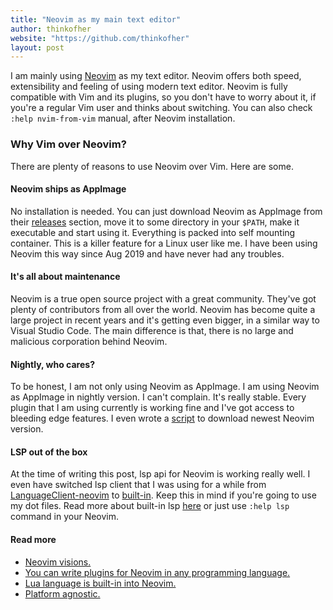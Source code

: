 ```yaml
---
title: "Neovim as my main text editor"
author: thinkofher
website: "https://github.com/thinkofher"
layout: post
---
```


I am mainly using [Neovim](https://neovim.io/) as my text editor. Neovim offers both speed, extensibility and feeling of using modern text editor. Neovim is fully compatible with Vim and its plugins, so you don't have to worry about it, if you're a regular Vim user and thinks about switching. You can also check `:help nvim-from-vim` manual, after Neovim installation.

### Why Vim over Neovim?

There are plenty of reasons to use Neovim over Vim. Here are some.

#### Neovim ships as AppImage

No installation is needed. You can just download Neovim as AppImage from their [releases](https://github.com/neovim/neovim/releases) section, move it to some directory in your `$PATH`, make it executable and start using it. Everything is packed into self mounting container. This is a killer feature for a Linux user like me. I have been using Neovim this way since Aug 2019 and have never had any troubles.

#### It's all about maintenance

Neovim is a true open source project with a great community. They've got plenty of contributors from all over the world. Neovim has become quite a large project in recent years and it's getting even bigger, in a similar way to Visual Studio Code. The main difference is that, there is no large and malicious corporation behind Neovim.

#### Nightly, who cares?

To be honest, I am not only using Neovim as AppImage. I am using Neovim as AppImage in nightly version. I can't complain. It's really stable. Every plugin that I am using currently is working fine and I've got access to bleeding edge features. I even wrote a [script](../scripts/nvim-up) to download newest Neovim version.

#### LSP out of the box

At the time of writing this post, lsp api for Neovim is working really well. I even have switched lsp client that I was using for a while from [LanguageClient-neovim](https://github.com/autozimu/LanguageClient-neovim) to [built-in](https://github.com/neovim/nvim-lsp). Keep this in mind if you're going to use my dot files. Read more about built-in lsp [here](https://neovim.io/doc/user/lsp.html) or just use `:help lsp` command in your Neovim.

#### Read more

- [Neovim visions.](https://neovim.io/charter/)
- [You can write plugins for Neovim in any programming language.](https://github.com/neovim/neovim/wiki/Related-projects#api-clients)
- [Lua language is built-in into Neovim.](https://neovim.io/doc/user/lua.html)
- [Platform agnostic.](https://github.com/neovim/neovim/wiki/Introduction#platform-specific-code)
